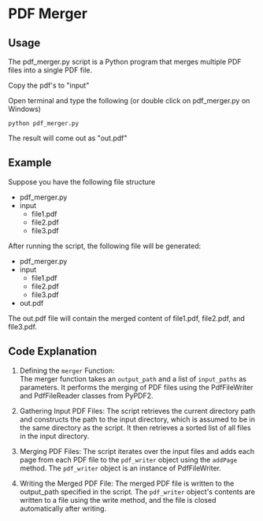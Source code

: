 # PDF Merger

## Usage

The pdf_merger.py script is a Python program that merges multiple PDF files into a single PDF file.

Copy the pdf's to "input"

Open terminal and type the following (or double click on pdf_merger.py on Windows)

```console
python pdf_merger.py
```

The result will come out as "out.pdf"

## Example

Suppose you have the following file structure

- pdf_merger.py
- input
  - file1.pdf
  - file2.pdf
  - file3.pdf

After running the script, the following file will be generated:

- pdf_merger.py
- input
  - file1.pdf
  - file2.pdf
  - file3.pdf
- out.pdf

The out.pdf file will contain the merged content of file1.pdf, file2.pdf, and file3.pdf.

## Code Explanation

1. Defining the `merger` Function:<br />
The merger function takes an `output_path` and a list of `input_paths` as parameters. It performs the merging of PDF files using the PdfFileWriter and PdfFileReader classes from PyPDF2.

2. Gathering Input PDF Files:
The script retrieves the current directory path and constructs the path to the input directory, which is assumed to be in the same directory as the script. It then retrieves a sorted list of all files in the input directory.

3. Merging PDF Files:
The script iterates over the input files and adds each page from each PDF file to the `pdf_writer` object using the `addPage` method. The `pdf_writer` object is an instance of PdfFileWriter.

4. Writing the Merged PDF File:
The merged PDF file is written to the output_path specified in the script. The `pdf_writer` object's contents are written to a file using the write method, and the file is closed automatically after writing.
